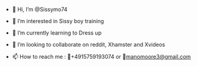 - 👋 Hi, I’m @Sissymo74
- 👀 I’m interested in Sissy boy training 
- 🌱 I’m currently learning to Dress up
- 💞️ I’m looking to collaborate on reddit, Xhamster and Xvideos

- 📫 How to reach me : 📲+4915759193074 or 📧manomoore3@gmail.com 

<!---
Sissymo74/Sissymo74 is a ✨ special ✨ repository because its `README.md` (this file) appears on your GitHub profile.
You can click the Preview link to take a look at your changes.
--->

